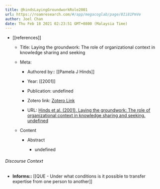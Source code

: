 ```yaml
---
title: @hindsLayingGroundworkRole2001
url: https://roamresearch.com/#/app/megacoglab/page/8Ii81PmVe
author: Joel Chan
date: Thu Feb 18 2021 02:23:51 GMT+0800 (Malaysia Time)
---
```


- [[references]]

    - Title: Laying the groundwork: The role of organizational context in knowledge sharing and seeking

    - Meta:

        - Authored by:: [[Pamela J Hinds]]

        - Year: [[2001]]

        - Publication: undefined

        - Zotero link: [Zotero Link](zotero://select/items/7_TF7PBE28)

        - URL: [Hinds et al. (2001). Laying the groundwork: The role of organizational context in knowledge sharing and seeking. undefined](undefined)

    - Content

        - Abstract

            - undefined

###### Discourse Context

- **Informs::** [[QUE - Under what conditions is it possible to transfer expertise from one person to another]]
